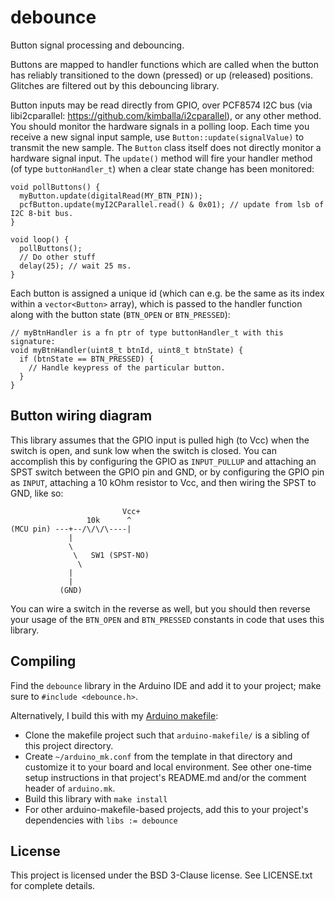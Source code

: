 
debounce
========

Button signal processing and debouncing.

Buttons are mapped to handler functions which are called when the button has reliably
transitioned to the down (pressed) or up (released) positions. Glitches are filtered out
by this debouncing library.

Button inputs may be read directly from GPIO, over PCF8574 I2C bus (via libi2cparallel:
https://github.com/kimballa/i2cparallel), or any other method. You should monitor the
hardware signals in a polling loop. Each time you receive a new signal input sample, use
`Button::update(signalValue)` to transmit the new sample.  The `Button` class itself does
not directly monitor a hardware signal input. The `update()` method will fire your handler
method (of type `buttonHandler_t`) when a clear state change has been monitored:

```
void pollButtons() {
  myButton.update(digitalRead(MY_BTN_PIN));
  pcfButton.update(myI2CParallel.read() & 0x01); // update from lsb of I2C 8-bit bus.
}

void loop() {
  pollButtons();
  // Do other stuff
  delay(25); // wait 25 ms.
}
```

Each button is assigned a unique id (which can e.g. be the same as its index within a
`vector<Button>` array), which is passed to the handler function along with the button
state (`BTN_OPEN` or `BTN_PRESSED`):

```
// myBtnHandler is a fn ptr of type buttonHandler_t with this signature:
void myBtnHandler(uint8_t btnId, uint8_t btnState) {
  if (btnState == BTN_PRESSED) {
    // Handle keypress of the particular button.
  }
}
```

Button wiring diagram
---------------------

This library assumes that the GPIO input is pulled high (to Vcc) when the switch is open,
and sunk low when the switch is closed. You can accomplish this by configuring the
GPIO as `INPUT_PULLUP` and attaching an SPST switch between the GPIO pin and GND, or
by configuring the GPIO pin as `INPUT`, attaching a 10 kOhm resistor to Vcc, and then
wiring the SPST to GND, like so:

```
                         Vcc+
                 10k      ^
(MCU pin) ---+--/\/\/\----|
             |
             \
              \   SW1 (SPST-NO)
               \
             |
             |
           (GND)
```

You can wire a switch in the reverse as well, but you should then reverse your
usage of the `BTN_OPEN` and `BTN_PRESSED` constants in code that uses this library.

Compiling
---------

Find the `debounce` library in the Arduino IDE and add it to your project; make sure to
`#include <debounce.h>`.

Alternatively, I build this with my [Arduino
makefile](https://github.com/kimballa/arduino-makefile):

* Clone the makefile project such that `arduino-makefile/` is a sibling of this project directory.
* Create `~/arduino_mk.conf` from the template in that directory and customize it to your board
  and local environment. See other one-time setup instructions in that project's README.md and/or
  the comment header of `arduino.mk`.
* Build this library with `make install`
* For other arduino-makefile-based projects, add this to your project's dependencies with
  `libs := debounce`

License
-------

This project is licensed under the BSD 3-Clause license. See LICENSE.txt for complete details.

